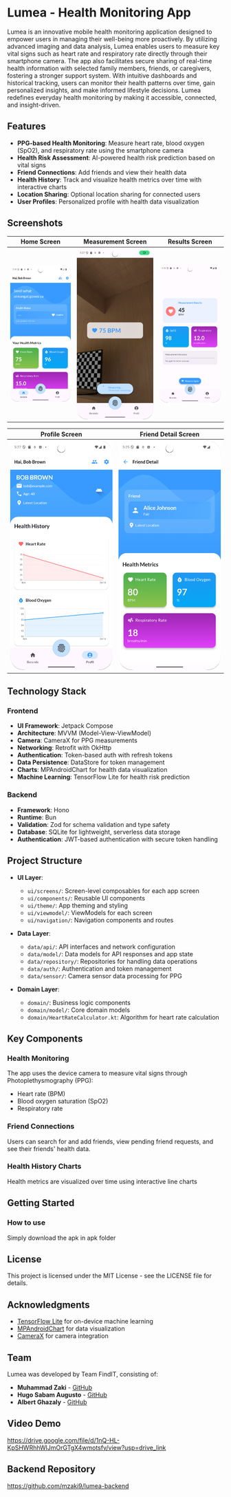 # Lumea - Health Monitoring App

Lumea is an innovative mobile health monitoring application designed to empower users in managing their well-being more proactively. By utilizing advanced imaging and data analysis, Lumea enables users to measure key vital signs such as heart rate and respiratory rate directly through their smartphone camera. The app also facilitates secure sharing of real-time health information with selected family members, friends, or caregivers, fostering a stronger support system. With intuitive dashboards and historical tracking, users can monitor their health patterns over time, gain personalized insights, and make informed lifestyle decisions. Lumea redefines everyday health monitoring by making it accessible, connected, and insight-driven.

## Features

- **PPG-based Health Monitoring**: Measure heart rate, blood oxygen (SpO2), and respiratory rate using the smartphone camera
- **Health Risk Assessment**: AI-powered health risk prediction based on vital signs
- **Friend Connections**: Add friends and view their health data
- **Health History**: Track and visualize health metrics over time with interactive charts
- **Location Sharing**: Optional location sharing for connected users
- **User Profiles**: Personalized profile with health data visualization

## Screenshots

| Home Screen | Measurement Screen | Results Screen |
|-------------|-------------------|----------------|
| ![Home Screen](images/home_screen.png) | ![PPG Screen](images/ppg_screen.png) | ![PPG Results](images/ppg_result_screen.png) |

| Profile Screen | Friend Detail Screen |
|----------------|----------------------|
| ![Profile Screen](images/profile_screen.png) | ![Friend Detail Screen](images/friend_detail_screen.png) |

## Technology Stack

### Frontend
- **UI Framework**: Jetpack Compose
- **Architecture**: MVVM (Model-View-ViewModel)
- **Camera**: CameraX for PPG measurements
- **Networking**: Retrofit with OkHttp
- **Authentication**: Token-based auth with refresh tokens
- **Data Persistence**: DataStore for token management
- **Charts**: MPAndroidChart for health data visualization
- **Machine Learning**: TensorFlow Lite for health risk prediction

### Backend
- **Framework**: Hono 
- **Runtime**: Bun 
- **Validation**: Zod for schema validation and type safety
- **Database**: SQLite for lightweight, serverless data storage
- **Authentication**: JWT-based authentication with secure token handling

## Project Structure

- **UI Layer**:
  - `ui/screens/`: Screen-level composables for each app screen
  - `ui/components/`: Reusable UI components
  - `ui/theme/`: App theming and styling
  - `ui/viewmodel/`: ViewModels for each screen
  - `ui/navigation/`: Navigation components and routes

- **Data Layer**:
  - `data/api/`: API interfaces and network configuration
  - `data/model/`: Data models for API responses and app state
  - `data/repository/`: Repositories for handling data operations
  - `data/auth/`: Authentication and token management
  - `data/sensor/`: Camera sensor data processing for PPG

- **Domain Layer**:
  - `domain/`: Business logic components
  - `domain/model/`: Core domain models
  - `domain/HeartRateCalculator.kt`: Algorithm for heart rate calculation

## Key Components

### Health Monitoring

The app uses the device camera to measure vital signs through Photoplethysmography (PPG):
- Heart rate (BPM)
- Blood oxygen saturation (SpO2)
- Respiratory rate


### Friend Connections

Users can search for and add friends, view pending friend requests, and see their friends' health data.

### Health History Charts

Health metrics are visualized over time using interactive line charts


## Getting Started

### How to use
Simply download the apk in apk folder

## License

This project is licensed under the MIT License - see the LICENSE file for details.

## Acknowledgments

- [TensorFlow Lite](https://www.tensorflow.org/lite) for on-device machine learning
- [MPAndroidChart](https://github.com/PhilJay/MPAndroidChart) for data visualization
- [CameraX](https://developer.android.com/training/camerax) for camera integration

## Team

Lumea was developed by Team FindIT, consisting of:

- **Muhammad Zaki** - [GitHub](https://github.com/mzaki9)
- **Hugo Sabam Augusto** - [GitHub](https://github.com/miannetopokki)
- **Albert Ghazaly** - [GitHub](https://github.com/albertghazaly)

## Video Demo
https://drive.google.com/file/d/1nQ-HL-KpSHWRhhWlJmOrGTgX4wmotsfv/view?usp=drive_link

## Backend Repository
https://github.com/mzaki9/lumea-backend
